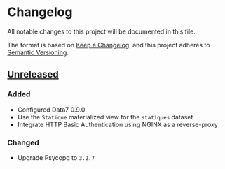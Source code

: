 # Changelog

All notable changes to this project will be documented in this file.

The format is based on [Keep a Changelog](https://keepachangelog.com/en/1.1.0/),
and this project adheres to
[Semantic Versioning](https://semver.org/spec/v2.0.0.html).

## [Unreleased]

### Added

- Configured Data7 0.9.0
- Use the `Statique` materialized view for the `statiques` dataset
- Integrate HTTP Basic Authentication using NGINX as a reverse-proxy

### Changed

- Upgrade Psycopg to `3.2.7`

[unreleased]: https://github.com/MTES-MCT/qualicharge/
